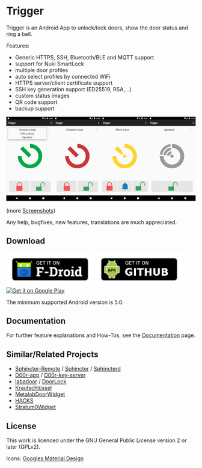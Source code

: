 Trigger
=======

Trigger is an Android App to unlock/lock doors, show the door status and ring a bell.

Features:
 - Generic HTTPS, SSH, Bluetooth/BLE and MQTT support
 - support for Nuki SmartLock
 - multiple door profiles
 - auto select profiles by connected WiFi
 - HTTPS server/client certificate support
 - SSH key generation support (ED25519, RSA,...)
 - custom status images
 - QR code support
 - backup support

![image](docs/screenshot_states.png)

(more [Screenshots](docs/screenshots.md))

Any help, bugfixes, new features, translations are much appreciated.

## Download

[<img src="docs/fdroid.png" alt="Get it on F-Droid" height="90">](https://f-droid.org/packages/com.example.trigger/)
[<img src="docs/apk.png" alt="Get it on GitHub" height="90">](https://github.com/mwarning/trigger/releases)
[<img src="docs/gplay.png" alt="Get it on Google Play" height="90">](https://play.google.com/store/apps/details?id=app.door_trigger)

The minimum supported Android version is 5.0.

## Documentation

For further feature explanations and How-Tos, see the [Documentation](docs/documentation.md) page.

## Similar/Related Projects

* [Sphincter-Remote](https://github.com/openlab-aux/Sphincter-Remote) / [Sphincter](https://github.com/openlab-aux/sphincter) / [Sphincterd](https://github.com/openlab-aux/sphincterd)
* [D00r-app](https://github.com/h42i/d00r-app) / [D00r-key-server](https://github.com/h42i/d00r-key-server)
* [labadoor](https://github.com/ToLABaki/labadoor) / [DoorLock](https://wiki.tolabaki.gr/w/DoorLock_v3)
* [Krautschlüssel](https://gitlab.com/fiveop/krautschluessel)
* [MetalabDoorWidget](https://github.com/zoff99/MetalabDoorWidget)
* [HACKS](https://github.com/ktt-ol/hacs)
* [Stratum0Widget](https://github.com/Valodim/Stratum0Widget)

## License

This work is licenced under the GNU General Public License version 2 or later (GPLv2).

Icons: [Googles Material Design](https://material.io/tools/icons/)
